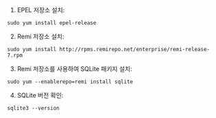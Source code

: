 1.  EPEL 저장소 설치:
```
sudo yum install epel-release
```

2.  Remi 저장소 설치:
```
sudo yum install http://rpms.remirepo.net/enterprise/remi-release-7.rpm
```

3.  Remi 저장소를 사용하여 SQLite 패키지 설치:
```
sudo yum --enablerepo=remi install sqlite
```

4.  SQLite 버전 확인:
```
sqlite3 --version
```